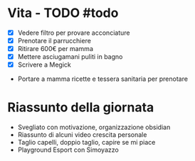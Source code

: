 

# Vita - TODO #todo 
- [x] Vedere filtro per provare acconciature
- [x] Prenotare il parrucchiere
- [x] Ritirare 600€ per mamma
- [x] Mettere asciugamani puliti in bagno
- [x] Scrivere a Megick
- Portare a mamma ricette e tessera sanitaria per prenotare


# Riassunto della giornata
- Svegliato con motivazione, organizzazione obsidian
- Riassunto di alcuni video crescita personale
- Taglio capelli, doppio taglio, capire se mi piace
- Playground Esport con Simoyazzo